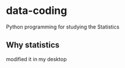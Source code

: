 # data-coding
Python programming for studying the Statistics
## Why statistics
modified it in my desktop